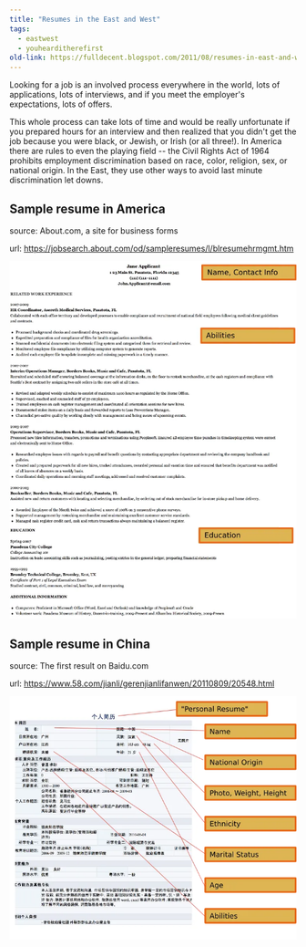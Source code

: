 ```yaml
---
title: "Resumes in the East and West"
tags: 
  - eastwest
  - youhearditherefirst	
old-link: https://fulldecent.blogspot.com/2011/08/resumes-in-east-and-west.html
---
```


Looking for a job is an involved process everywhere in the world, lots of applications, lots of interviews, and if you meet the employer's expectations, lots of offers.

This whole process can take lots of time and would be really unfortunate if you prepared hours for an interview and then realized that you didn't get the job because you were black, or Jewish, or Irish (or all three!).&nbsp;In America there are rules to even the playing field -- the Civil Rights Act of 1964 prohibits employment discrimination based on race, color, religion, sex, or national origin. In the East, they use other ways to avoid last minute discrimination let downs.<br>

## Sample resume in America

source: About.com, a site for business forms

url: <https://jobsearch.about.com/od/sampleresumes/l/blresumehrmgmt.htm>

![Resume USA](/assets/images/2011-08-27-resumes-in-east-and-west.webp)

## Sample resume in China

source: The first result on Baidu.com

url: <https://www.58.com/jianli/gerenjianlifanwen/20110809/20548.html>

![Resume CN](/assets/images/2011-08-27-resumes-in-east-and-west-2.webp)
